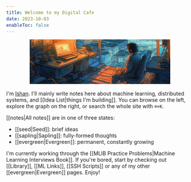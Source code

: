 ```yaml
---
title: Welcome to my Digital Cafe
date: 2023-10-03
enableToc: false
---
```

<p align="center" width="100%">
    <img width="75%" src="assets/cyberpunk.jpeg">
</p>

I'm [Ishan](https://ishanshah.me). I'll mainly write notes here about machine learning, distributed systems, and [[Idea List|things I'm building]]. You can browse on the left, explore the graph on the right, or search the whole site with `⌘+K`.

[[notes|All notes]] are in one of three states:
- [[seed|Seed]]: brief ideas
- [[sapling|Sapling]]: fully-formed thoughts
- [[evergreen|Evergreen]]: permanent, constantly growing

I'm currently working through the [[MLIB Practice Problems|Machine Learning Interviews Book]]. If you're bored, start by checking out [[Library]], [[ML Links]], [[SSH Scripts]]  or any of my other [[evergreen|Evergreen]] pages. Enjoy!
